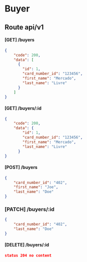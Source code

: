# Buyer

## Route api/v1

#### [GET] /buyers
```json
{
    "code": 200,
    "data": [
      {
        "id": 1,
        "card_number_id": "123456",
        "first_name": "Mercado",
        "last_name": "Livre"
      }
    ]
}
```
#### [GET] /buyers/:id
```json
{
    "code": 200,
    "data": {
        "id": 1,
        "card_number_id": "123456",
        "first_name": "Mercado",
        "last_name": "Livre"
      }    
}
```
#### [POST] /buyers 
```json
{
    "card_number_id": "402",
    "first_name": "Joe",
    "last_name": "Doe"
}
```

### [PATCH] /buyers/:id
```json
{
    "card_number_id": "402",
    "last_name": "Doe"
}
```

#### [DELETE] /buyers/:id
```json
status 204 no content
```
